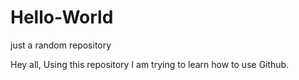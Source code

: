 # Hello-World
just a random repository

Hey all,
Using this repository I am trying to learn how to use Github.
